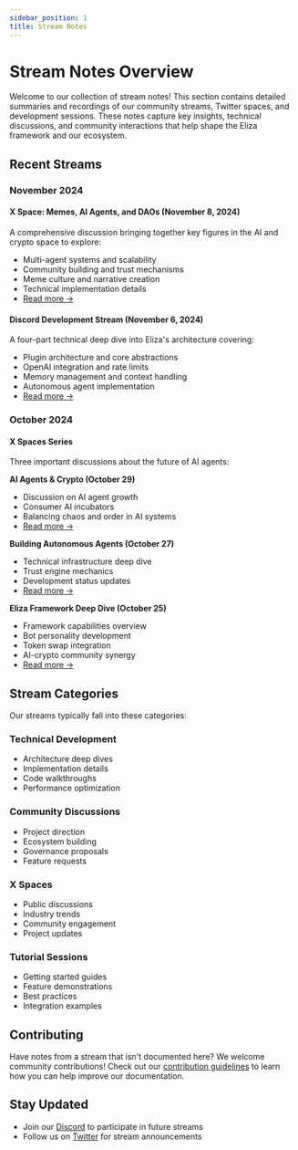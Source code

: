 ```yaml
---
sidebar_position: 1
title: Stream Notes
---
```


# Stream Notes Overview

Welcome to our collection of stream notes! This section contains detailed summaries and recordings of our community streams, Twitter spaces, and development sessions. These notes capture key insights, technical discussions, and community interactions that help shape the Eliza framework and our ecosystem.

## Recent Streams

### November 2024

#### X Space: Memes, AI Agents, and DAOs (November 8, 2024)
A comprehensive discussion bringing together key figures in the AI and crypto space to explore:
- Multi-agent systems and scalability
- Community building and trust mechanisms
- Meme culture and narrative creation
- Technical implementation details
- [Read more →](./streams/2024-11-08)

#### Discord Development Stream (November 6, 2024)
A four-part technical deep dive into Eliza's architecture covering:
- Plugin architecture and core abstractions
- OpenAI integration and rate limits
- Memory management and context handling
- Autonomous agent implementation
- [Read more →](./streams/2024-11-06)

### October 2024

#### X Spaces Series
Three important discussions about the future of AI agents:

**AI Agents & Crypto (October 29)**
- Discussion on AI agent growth
- Consumer AI incubators
- Balancing chaos and order in AI systems
- [Read more →](./streams/2024-10-29)

**Building Autonomous Agents (October 27)**
- Technical infrastructure deep dive
- Trust engine mechanics
- Development status updates
- [Read more →](./streams/2024-10-27)

**Eliza Framework Deep Dive (October 25)**
- Framework capabilities overview
- Bot personality development
- Token swap integration
- AI-crypto community synergy
- [Read more →](./streams/2024-10-25)

## Stream Categories

Our streams typically fall into these categories:

### Technical Development
- Architecture deep dives
- Implementation details
- Code walkthroughs
- Performance optimization

### Community Discussions
- Project direction
- Ecosystem building
- Governance proposals
- Feature requests

### X Spaces
- Public discussions
- Industry trends
- Community engagement
- Project updates

### Tutorial Sessions
- Getting started guides
- Feature demonstrations
- Best practices
- Integration examples

## Contributing

Have notes from a stream that isn't documented here? We welcome community contributions! Check out our [contribution guidelines](../contributing) to learn how you can help improve our documentation.

## Stay Updated

- Join our [Discord](https://discord.gg/ai16z) to participate in future streams
- Follow us on [Twitter](https://twitter.com/ai16zdao) for stream announcements
